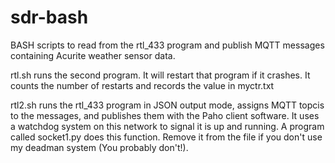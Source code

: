 # sdr-bash
BASH scripts to read from the rtl_433 program and publish MQTT messages containing Acurite weather sensor data.

rtl.sh
   runs the second program. It will restart that program if it crashes. It counts the number of restarts and records the value in myctr.txt
   
rtl2.sh
   runs the rtl_433 program in JSON output mode, assigns MQTT topcis to the messages, and publishes them with the Paho client software.
   It uses a watchdog system on this network to signal it is up and running. A program called socket1.py does this function.  Remove
   it from the file if you don't use my deadman system (You probably don't!).   
